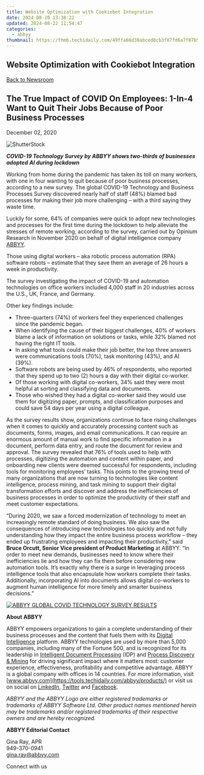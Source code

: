 ```yaml
---
title: Website Optimization with Cookiebot Integration
date: 2024-08-20 13:38:22
updated: 2024-08-22 11:54:47
categories:
  - abbyy
thumbnail: https://thmb.techidaily.com/49ffa66d38abced0cb3f87fd6a7f07b59b78823dd67224be4906012f3135d98a.jpg
---
```


## Website Optimization with Cookiebot Integration

[Back to Newsroom](https://tools.techidaily.com/abbyy/products/)

## The True Impact of COVID On Employees: 1-In-4 Want to Quit Their Jobs Because of Poor Business Processes

December 02, 2020

![ShutterStock](https://content.abbyy.com/-/media/project/abbyy/abbyy/branchtemplates/shutterstock_1272462163_1296-x-729.jpg?h=729&iar=0&w=1296)

**_COVID-19 Technology Survey by ABBYY shows two-thirds of businesses adopted AI during lockdown_**

Working from home during the pandemic has taken its toll on many workers, with one in four wanting to quit because of poor business processes, according to a new survey. The global COVID-19 Technology and Business Processes Survey discovered nearly half of staff (48%) blamed bad processes for making their job more challenging – with a third saying they waste time.

Luckily for some, 64% of companies were quick to adopt new technologies and processes for the first time during the lockdown to help alleviate the stresses of remote working, according to the survey, carried out by Opinium Research in November 2020 on behalf of digital intelligence company [ABBYY](https://www.abbyy.com "ABBYY a Digital Intelligence Company").

Those using digital workers – aka robotic process automation (RPA) software robots – estimate that they save them an average of 26 hours a week in productivity.

The survey investigating the impact of COVID-19 and automation technologies on office workers included 4,000 staff in 20 industries across the U.S., UK, France, and Germany.

Other key findings include:

* Three-quarters (74%) of workers feel they experienced challenges since the pandemic began.
* When identifying the cause of their biggest challenges, 40% of workers blame a lack of information on solutions or tasks, while 32% blamed not having the right IT tools.
* In asking what tools could make their job better, the top three answers were communications tools (70%), task monitoring (43%), and AI (39%).
* Software robots are being used by 46% of respondents, who reported that they spend up to two (2) hours a day with their digital co-worker.
* Of those working with digital co-workers, 34% said they were most helpful at sorting and classifying data and documents.
* Those who wished they had a digital co-worker said they would use them for digitizing paper, prompts, and classification purposes and could save 54 days per year using a digital colleague.

As the survey results show, organizations continue to face rising challenges when it comes to quickly and accurately processing content such as documents, forms, images, and email communications. It can require an enormous amount of manual work to find specific information in a document, perform data entry, and route the document for review and approval. The survey revealed that 76% of tools used to help with processes, digitizing the automation and content within paper, and onboarding new clients were deemed successful for respondents, including tools for monitoring employees’ tasks. This points to the growing trend of many organizations that are now turning to technologies like content intelligence, process mining, and task mining to support their digital transformation efforts and discover and address the inefficiencies of business processes in order to optimize the productivity of their staff and meet customer expectations.

“During 2020, we saw a forced modernization of technology to meet an increasingly remote standard of doing business. We also saw the consequences of introducing new technologies too quickly and not fully understanding how they impact the entire business process workflow – they ended up frustrating employees and impacting their productivity,” said **Bruce Orcutt, Senior Vice president of Product Marketing** at ABBYY. “In order to meet new demands, businesses need to know where their inefficiencies lie and how they can fix them before considering new automation tools. It’s exactly why there is a surge in leveraging process intelligence tools that also encapsulate how workers complete their tasks. Additionally, incorporating AI into documents allows digital co-workers to augment human intelligence for more timely and smarter business decisions.”

[![ABBYY GLOBAL COVID TECHNOLOGY SURVEY RESULTS](https://static1.abbyy.com/abbyycommedia/30408/abbyy-global-covid-technology-survey_us_1200x628.jpg)](https://www.abbyy.com/media/30408/abbyy-global-covid-technology-survey%5Fus%5F1200x628.jpg "see full version")

**About ABBYY**

ABBYY empowers organizations to gain a complete understanding of their business processes and the content that fuels them with its [Digital Intelligence](https://tools.techidaily.com/abbyy/products/) platform. ABBYY technologies are used by more than 5,000 companies, including many of the Fortune 500, and is recognized for its leadership in [Intelligent Document Processing](https://tools.techidaily.com/abbyy/products/) (IDP) and [Process Discovery & Mining](https://tools.techidaily.com/abbyy/products/) for driving significant impact where it matters most: customer experience, effectiveness, profitability and competitive advantage. ABBYY is a global company with offices in 14 countries. For more information, visit [www.abbyy.com](https://tools.techidaily.com/abbyy/products/) or visit us on social on [LinkedIn](https://www.linkedin.com/company/abbyy "ABBYY on LinkedIn"), [Twitter](https://twitter.com/ABBYY%5FSoftware "ABBYY on Twitter") and [Facebook](https://www.facebook.com/ABBYYsoft "ABBYY on Facebook").

_ABBYY and the ABBYY Logo are either registered trademarks or trademarks of ABBYY Software Ltd. Other product names mentioned herein may be trademarks and/or registered trademarks of their respective owners and are hereby recognized._

**ABBYY Editorial Contact**

Gina Ray, APR  
949-370-0941  
[gina.ray@abbyy.com](https://tools.techidaily.com/abbyy/products/)

Connect with us

<ins class="adsbygoogle"
     style="display:block"
     data-ad-format="autorelaxed"
     data-ad-client="ca-pub-7571918770474297"
     data-ad-slot="1223367746"></ins>



<ins class="adsbygoogle"
     style="display:block"
     data-ad-client="ca-pub-7571918770474297"
     data-ad-slot="8358498916"
     data-ad-format="auto"
     data-full-width-responsive="true"></ins>
